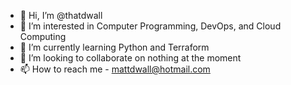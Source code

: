 - 👋 Hi, I’m @thatdwall
- 👀 I’m interested in Computer Programming, DevOps, and Cloud Computing
- 🌱 I’m currently learning Python and Terraform
- 💞️ I’m looking to collaborate on nothing at the moment
- 📫 How to reach me - mattdwall@hotmail.com

<!---
thatdwall/thatdwall is a ✨ special ✨ repository because its `README.md` (this file) appears on your GitHub profile.
You can click the Preview link to take a look at your changes.
--->
